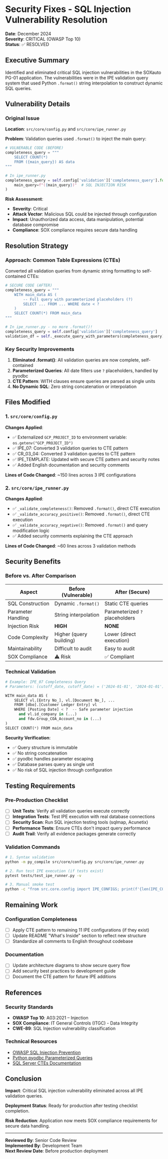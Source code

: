 # Security Fixes - SQL Injection Vulnerability Resolution

**Date**: December 2024  
**Severity**: CRITICAL (OWASP Top 10)  
**Status**: ✅ RESOLVED

## Executive Summary

Identified and eliminated critical SQL injection vulnerabilities in the SOXauto PG-01 application. The vulnerabilities were in the IPE validation query system that used Python `.format()` string interpolation to construct dynamic SQL queries.

## Vulnerability Details

### Original Issue

**Location**: `src/core/config.py` and `src/core/ipe_runner.py`

**Problem**: Validation queries used `.format()` to inject the main query:

```python
# VULNERABLE CODE (BEFORE)
completeness_query = """
    SELECT COUNT(*) 
    FROM ({main_query}) AS data
"""

# In ipe_runner.py
completeness_query = self.config['validation']['completeness_query'].format(
    main_query=f"({main_query})"  # SQL INJECTION RISK
)
```

**Risk Assessment**:
- **Severity**: Critical
- **Attack Vector**: Malicious SQL could be injected through configuration
- **Impact**: Unauthorized data access, data manipulation, potential database compromise
- **Compliance**: SOX compliance requires secure data handling

## Resolution Strategy

### Approach: Common Table Expressions (CTEs)

Converted all validation queries from dynamic string formatting to self-contained CTEs:

```python
# SECURE CODE (AFTER)
completeness_query = """
    WITH main_data AS (
        -- Full query with parameterized placeholders (?)
        SELECT ... FROM ... WHERE date < ?
    )
    SELECT COUNT(*) FROM main_data
"""

# In ipe_runner.py - no more .format()!
completeness_query = self.config['validation']['completeness_query']
validation_df = self._execute_query_with_parameters(completeness_query)
```

### Key Security Improvements

1. **Eliminated .format()**: All validation queries are now complete, self-contained
2. **Parameterized Queries**: All date filters use `?` placeholders, handled by pyodbc
3. **CTE Pattern**: WITH clauses ensure queries are parsed as single units
4. **No Dynamic SQL**: Zero string concatenation or interpolation

## Files Modified

### 1. `src/core/config.py`

**Changes Applied**:
- ✅ Externalized `GCP_PROJECT_ID` to environment variable: `os.getenv("GCP_PROJECT_ID")`
- ✅ IPE_07: Converted 3 validation queries to CTE pattern
- ✅ CR_03_04: Converted 3 validation queries to CTE pattern
- ✅ IPE_TEMPLATE: Updated with secure CTE pattern and security notes
- ✅ Added English documentation and security comments

**Lines of Code Changed**: ~150 lines across 3 IPE configurations

### 2. `src/core/ipe_runner.py`

**Changes Applied**:
- ✅ `_validate_completeness()`: Removed `.format()`, direct CTE execution
- ✅ `_validate_accuracy_positive()`: Removed `.format()`, direct CTE execution
- ✅ `_validate_accuracy_negative()`: Removed `.format()` and query modification logic
- ✅ Added security comments explaining the CTE approach

**Lines of Code Changed**: ~60 lines across 3 validation methods

## Security Benefits

### Before vs. After Comparison

| Aspect | Before (Vulnerable) | After (Secure) |
|--------|-------------------|---------------|
| SQL Construction | Dynamic `.format()` | Static CTE queries |
| Parameter Handling | String interpolation | Parameterized `?` placeholders |
| Injection Risk | **HIGH** | **NONE** |
| Code Complexity | Higher (query building) | Lower (direct execution) |
| Maintainability | Difficult to audit | Easy to audit |
| SOX Compliance | ⚠️ Risk | ✅ Compliant |

### Technical Validation

```python
# Example: IPE_07 Completeness Query
# Parameters: (cutoff_date, cutoff_date) = ('2024-01-01', '2024-01-01')

WITH main_data AS (
    SELECT vl.[Entry No_], vl.[Document No_], ...
    FROM [dbo].[Customer Ledger Entry] vl
    WHERE [Posting Date] < ?  -- Safe parameter injection
      and vl.id_company in (...)
      and fdw.Group_COA_Account_no in (...)
)
SELECT COUNT(*) FROM main_data
```

**Security Verification**:
- ✅ Query structure is immutable
- ✅ No string concatenation
- ✅ pyodbc handles parameter escaping
- ✅ Database parses query as single unit
- ✅ No risk of SQL injection through configuration

## Testing Requirements

### Pre-Production Checklist

- [ ] **Unit Tests**: Verify all validation queries execute correctly
- [ ] **Integration Tests**: Test IPE execution with real database connections
- [ ] **Security Scan**: Run SQL injection testing tools (sqlmap, Acunetix)
- [ ] **Performance Tests**: Ensure CTEs don't impact query performance
- [ ] **Audit Trail**: Verify all evidence packages generate correctly

### Validation Commands

```bash
# 1. Syntax validation
python -m py_compile src/core/config.py src/core/ipe_runner.py

# 2. Run test IPE execution (if tests exist)
pytest tests/test_ipe_runner.py -v

# 3. Manual smoke test
python -c "from src.core.config import IPE_CONFIGS; print(f'{len(IPE_CONFIGS)} IPEs loaded')"
```

## Remaining Work

### Configuration Completeness

- [ ] Apply CTE pattern to remaining 11 IPE configurations (if they exist)
- [ ] Update README "What's Inside" section to reflect new structure
- [ ] Standardize all comments to English throughout codebase

### Documentation

- [ ] Update architecture diagrams to show secure query flow
- [ ] Add security best practices to development guide
- [ ] Document the CTE pattern for future IPE additions

## References

### Security Standards

- **OWASP Top 10**: A03:2021 – Injection
- **SOX Compliance**: IT General Controls (ITGC) - Data Integrity
- **CWE-89**: SQL Injection vulnerability classification

### Technical Resources

- [OWASP SQL Injection Prevention](https://cheatsheetseries.owasp.org/cheatsheets/SQL_Injection_Prevention_Cheat_Sheet.html)
- [Python pyodbc Parameterized Queries](https://github.com/mkleehammer/pyodbc/wiki/Cursor#parameters)
- [SQL Server CTEs Documentation](https://learn.microsoft.com/en-us/sql/t-sql/queries/with-common-table-expression-transact-sql)

## Conclusion

**Impact**: Critical SQL injection vulnerability eliminated across all IPE validation queries.

**Deployment Status**: Ready for production after testing checklist completion.

**Risk Reduction**: Application now meets SOX compliance requirements for secure data handling.

---

**Reviewed By**: Senior Code Review  
**Implemented By**: Development Team  
**Next Review Date**: Before production deployment

